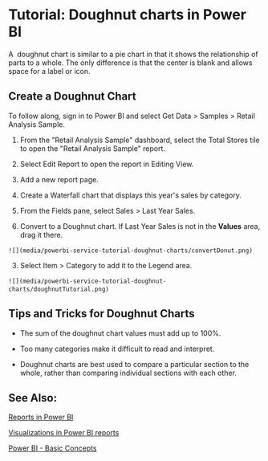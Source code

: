 ﻿<properties 
   pageTitle="Tutorial: Doughnut charts in Power BI"
   description="Tutorial: Doughnut charts in Power BI"
   services="powerbi" 
   documentationCenter="" 
   authors="v-aljenk" 
   manager="mblythe" 
   editor=""
   tags=""/>
 
<tags
   ms.service="powerbi"
   ms.devlang="NA"
   ms.topic="article"
   ms.tgt_pltfrm="NA"
   ms.workload="powerbi"
   ms.date="10/14/2015"
   ms.author="v-aljenk"/>

# Tutorial: Doughnut charts in Power BI

A  doughnut chart is similar to a pie chart in that it shows the relationship of parts to a whole. The only difference is that the center is blank and allows space for a label or icon.

## Create a Doughnut Chart

To follow along, sign in to Power BI and select Get Data \> Samples \> Retail Analysis Sample. 

1. From the "Retail Analysis Sample" dashboard, select the Total Stores tile to open the "Retail Analysis Sample" report.

2. Select Edit Report to open the report in Editing View.

3. Add a new report page.

4. Create a Waterfall chart that displays this year's sales by category.

 1.  From the Fields pane, select Sales \> Last Year Sales.

 2.  Convert to a Doughnut chart. If Last Year Sales is not in the **Values** area, drag it there.

    ![](media/powerbi-service-tutorial-doughnut-charts/convertDonut.png)

 3.  Select Item \> Category to add it to the Legend area. 

    ![](media/powerbi-service-tutorial-doughnut-charts/doughnutTutorial.png)

## Tips and Tricks for Doughnut Charts

-   The sum of the doughnut chart values must add up to 100%.

-   Too many categories make it difficult to read and interpret.

-   Doughnut charts are best used to compare a particular section to the whole, rather than comparing individual sections with each other. 

## See Also:

[Reports in Power BI](https://support.powerbi.com/knowledgebase/articles/425684)

[Visualizations in Power BI reports](powerbi-service-visualizations-for-reports.md)

[Power BI - Basic Concepts](powerbi-service-basic-concepts.md)


